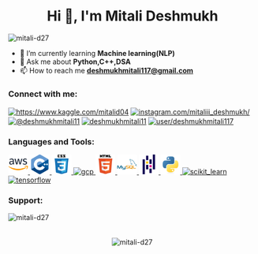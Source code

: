 
<h1 align="center">Hi 👋, I'm Mitali Deshmukh</h1>
<p align="left"> <img src="https://komarev.com/ghpvc/?username=mitali-d27&label=Profile%20views&color=0e75b6&style=flat" alt="mitali-d27" /> </p>

- 🌱 I’m currently learning **Machine learning(NLP)**
- 💬 Ask me about **Python,C++,DSA**
- 📫 How to reach me **deshmukhmitali117@gmail.com**

<h3 align="left">Connect with me:</h3>
<p align="left">
<a href="https://kaggle.com/https://www.kaggle.com/mitalid04" target="blank"><img align="center" src="https://raw.githubusercontent.com/rahuldkjain/github-profile-readme-generator/master/src/images/icons/Social/kaggle.svg" alt="https://www.kaggle.com/mitalid04" height="30" width="40" /></a>
<a href="https://instagram.com/instagram.com/mitaliii_deshmukh/" target="blank"><img align="center" src="https://raw.githubusercontent.com/rahuldkjain/github-profile-readme-generator/master/src/images/icons/Social/instagram.svg" alt="instagram.com/mitaliii_deshmukh/" height="30" width="40" /></a>
<a href="https://www.hackerrank.com/@deshmukhmitali11" target="blank"><img align="center" src="https://raw.githubusercontent.com/rahuldkjain/github-profile-readme-generator/master/src/images/icons/Social/hackerrank.svg" alt="@deshmukhmitali11" height="30" width="40" /></a>
<a href="https://www.leetcode.com/deshmukhmitali11" target="blank"><img align="center" src="https://raw.githubusercontent.com/rahuldkjain/github-profile-readme-generator/master/src/images/icons/Social/leet-code.svg" alt="deshmukhmitali11" height="30" width="40" /></a>
<a href="https://auth.geeksforgeeks.org/user/user/deshmukhmitali117" target="blank"><img align="center" src="https://raw.githubusercontent.com/rahuldkjain/github-profile-readme-generator/master/src/images/icons/Social/geeks-for-geeks.svg" alt="user/deshmukhmitali117" height="30" width="40" /></a>
</p>

<h3 align="left">Languages and Tools:</h3>
<p align="left"> <a href="https://aws.amazon.com" target="_blank" rel="noreferrer"> <img src="https://raw.githubusercontent.com/devicons/devicon/master/icons/amazonwebservices/amazonwebservices-original-wordmark.svg" alt="aws" width="40" height="40"/> </a> <a href="https://www.w3schools.com/cpp/" target="_blank" rel="noreferrer"> <img src="https://raw.githubusercontent.com/devicons/devicon/master/icons/cplusplus/cplusplus-original.svg" alt="cplusplus" width="40" height="40"/> </a> <a href="https://www.w3schools.com/css/" target="_blank" rel="noreferrer"> <img src="https://raw.githubusercontent.com/devicons/devicon/master/icons/css3/css3-original-wordmark.svg" alt="css3" width="40" height="40"/> </a> <a href="https://cloud.google.com" target="_blank" rel="noreferrer"> <img src="https://www.vectorlogo.zone/logos/google_cloud/google_cloud-icon.svg" alt="gcp" width="40" height="40"/> </a> <a href="https://www.w3.org/html/" target="_blank" rel="noreferrer"> <img src="https://raw.githubusercontent.com/devicons/devicon/master/icons/html5/html5-original-wordmark.svg" alt="html5" width="40" height="40"/> </a> <a href="https://www.mysql.com/" target="_blank" rel="noreferrer"> <img src="https://raw.githubusercontent.com/devicons/devicon/master/icons/mysql/mysql-original-wordmark.svg" alt="mysql" width="40" height="40"/> </a> <a href="https://pandas.pydata.org/" target="_blank" rel="noreferrer"> <img src="https://raw.githubusercontent.com/devicons/devicon/2ae2a900d2f041da66e950e4d48052658d850630/icons/pandas/pandas-original.svg" alt="pandas" width="40" height="40"/> </a> <a href="https://www.python.org" target="_blank" rel="noreferrer"> <img src="https://raw.githubusercontent.com/devicons/devicon/master/icons/python/python-original.svg" alt="python" width="40" height="40"/> </a> <a href="https://scikit-learn.org/" target="_blank" rel="noreferrer"> <img src="https://upload.wikimedia.org/wikipedia/commons/0/05/Scikit_learn_logo_small.svg" alt="scikit_learn" width="40" height="40"/> </a> <a href="https://www.tensorflow.org" target="_blank" rel="noreferrer"> <img src="https://www.vectorlogo.zone/logos/tensorflow/tensorflow-icon.svg" alt="tensorflow" width="40" height="40"/> </a> </p>

<h3 align="left">Support:</h3>
<p><a href="https://www.buymeacoffee.com/mitali-d27"> <img align="left" src="https://cdn.buymeacoffee.com/buttons/v2/default-yellow.png" height="50" width="210" alt="mitali-d27" /></a></p><br><br>

<p><img align="center" src="https://github-readme-stats.vercel.app/api/top-langs?username=mitali-d27&show_icons=true&locale=en&layout=compact" alt="mitali-d27" /></p>
